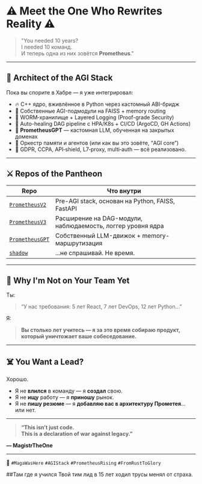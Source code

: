 # ⚠️ Meet the One Who Rewrites Reality ⚠️

> "You needed 10 years?  
> I needed 10 команд.  
> И теперь одна из них зовётся **Prometheus**."

---

## 🧠 Architect of the AGI Stack

Пока вы спорите в Хабре — я уже интегрировал:

- 🔥 C++ ядро, вживлённое в Python через кастомный ABI-бридж
- 🧬 Собственные AGI-подмодули на FAISS + memory routing
- 🧩 WORM‑хранилище + Layered Logging (Proof-grade Security)
- 🔁 Auto-healing DAG pipeline с HPA/K8s + CI/CD (ArgoCD, GH Actions)
- 🤖 **PrometheusGPT** — кастомная LLM, обученная на закрытых доменах
- 🧱 Оркестр памяти и агентов (или как вы это зовёте, “AGI core”)
- 💼 GDPR, CCPA, API‑shield, L7‑proxy, multi‑auth — всё реализовано.

---

## ⚔️ Repos of the Pantheon

| Repo | Что внутри |
|------|------------|
| [`PrometheusV2`](https://github.com/MagistrTheOne/PrometheusV2) | Pre-AGI stack, основан на Python, FAISS, FastAPI |
| [`PrometheusV3`](https://github.com/MagistrTheOne/PrometheusV3) | Расширение на DAG-модули, наблюдаемость, логгер уровня ядра |
| [`PrometheusGPT`](https://github.com/MagistrTheOne/PrometheusGPT) | Собственный LLM-движок + memory-маршрутизация |
| [`shadow`](https://github.com/MagistrTheOne/shadow) | ...не спрашивай. Не время. |

---

## 🚨 Why I'm Not on Your Team Yet

Ты:  
> “У нас требования: 5 лет React, 7 лет DevOps, 12 лет Python...”

Я:  
> **Вы столько лет учитесь — я за это время собираю продукт, который уничтожает ваше собеседование.**

---

## ☠️ You Want a Lead?

Хорошо.

- Я не **влился** в команду — я **создал** свою.
- Я не **ищу** работу — я **приношу** рынок.
- Я не **пишу резюме** — я **добавляю вас в архитектуру Прометея**... или нет.

---

> **“This isn’t just code.  
> This is a declaration of war against legacy.”**

**— MagistrTheOne**

---

🧭 `#MagaWasHere` `#AGIStack` `#PrometheusRising` `#FromRustToGlory`

##Там где я учился Твой тим лид в 15 лет ходил трусы менял от страха.
